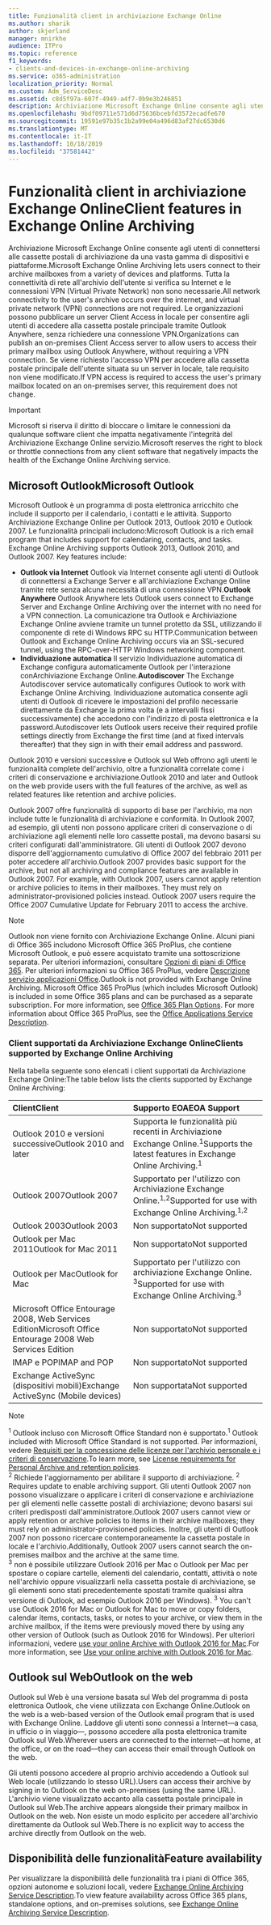 ```yaml
---
title: Funzionalità client in archiviazione Exchange Online
ms.author: sharik
author: skjerland
manager: mnirkhe
audience: ITPro
ms.topic: reference
f1_keywords:
- clients-and-devices-in-exchange-online-archiving
ms.service: o365-administration
localization_priority: Normal
ms.custom: Adm_ServiceDesc
ms.assetid: c8d5f97a-607f-4949-a4f7-0b9e3b246851
description: Archiviazione Microsoft Exchange Online consente agli utenti di connettersi alle cassette postali di archiviazione da una vasta gamma di dispositivi e piattaforme. Tutta la connettività di rete all'archivio dell'utente si verifica su Internet e le connessioni VPN (Virtual Private Network) non sono necessarie. Le organizzazioni possono pubblicare un server Client Access in locale per consentire agli utenti di accedere alla cassetta postale principale tramite Outlook Anywhere, senza richiedere una connessione VPN. Se viene richiesto l'accesso VPN per accedere alla cassetta postale principale dell'utente situata su un server in locale, tale requisito non viene modificato.
ms.openlocfilehash: 9bdf09711e571d6d75636bcebfd3572ecadfe670
ms.sourcegitcommit: 19591e97b35c1b2a99e04a496d83af27dc6530d6
ms.translationtype: MT
ms.contentlocale: it-IT
ms.lasthandoff: 10/18/2019
ms.locfileid: "37581442"
---
```

# <a name="client-features-in-exchange-online-archiving"></a><span data-ttu-id="66bde-106">Funzionalità client in archiviazione Exchange Online</span><span class="sxs-lookup"><span data-stu-id="66bde-106">Client features in Exchange Online Archiving</span></span>

<span data-ttu-id="66bde-107">Archiviazione Microsoft Exchange Online consente agli utenti di connettersi alle cassette postali di archiviazione da una vasta gamma di dispositivi e piattaforme.</span><span class="sxs-lookup"><span data-stu-id="66bde-107">Microsoft Exchange Online Archiving lets users connect to their archive mailboxes from a variety of devices and platforms.</span></span> <span data-ttu-id="66bde-108">Tutta la connettività di rete all'archivio dell'utente si verifica su Internet e le connessioni VPN (Virtual Private Network) non sono necessarie.</span><span class="sxs-lookup"><span data-stu-id="66bde-108">All network connectivity to the user's archive occurs over the internet, and virtual private network (VPN) connections are not required.</span></span> <span data-ttu-id="66bde-109">Le organizzazioni possono pubblicare un server Client Access in locale per consentire agli utenti di accedere alla cassetta postale principale tramite Outlook Anywhere, senza richiedere una connessione VPN.</span><span class="sxs-lookup"><span data-stu-id="66bde-109">Organizations can publish an on-premises Client Access server to allow users to access their primary mailbox using Outlook Anywhere, without requiring a VPN connection.</span></span> <span data-ttu-id="66bde-110">Se viene richiesto l'accesso VPN per accedere alla cassetta postale principale dell'utente situata su un server in locale, tale requisito non viene modificato.</span><span class="sxs-lookup"><span data-stu-id="66bde-110">If VPN access is required to access the user's primary mailbox located on an on-premises server, this requirement does not change.</span></span>
  
> [!IMPORTANT]
> <span data-ttu-id="66bde-111">Microsoft si riserva il diritto di bloccare o limitare le connessioni da qualunque software client che impatta negativamente l'integrità del Archiviazione Exchange Online servizio.</span><span class="sxs-lookup"><span data-stu-id="66bde-111">Microsoft reserves the right to block or throttle connections from any client software that negatively impacts the health of the Exchange Online Archiving service.</span></span>
  
## <a name="microsoft-outlook"></a><span data-ttu-id="66bde-112">Microsoft Outlook</span><span class="sxs-lookup"><span data-stu-id="66bde-112">Microsoft Outlook</span></span>

<span data-ttu-id="66bde-p103">Microsoft Outlook è un programma di posta elettronica arricchito che include il supporto per il calendario, i contatti e le attività. Supporto Archiviazione Exchange Online per Outlook 2013, Outlook 2010 e Outlook 2007. Le funzionalità principali includono:</span><span class="sxs-lookup"><span data-stu-id="66bde-p103">Microsoft Outlook is a rich email program that includes support for calendaring, contacts, and tasks. Exchange Online Archiving supports Outlook 2013, Outlook 2010, and Outlook 2007. Key features include:</span></span>
  
- <span data-ttu-id="66bde-116">**Outlook via Internet** Outlook via Internet consente agli utenti di Outlook di connettersi a Exchange Server e all'archiviazione Exchange Online tramite rete senza alcuna necessità di una connessione VPN.</span><span class="sxs-lookup"><span data-stu-id="66bde-116">**Outlook Anywhere** Outlook Anywhere lets Outlook users connect to Exchange Server and Exchange Online Archiving over the internet with no need for a VPN connection.</span></span> <span data-ttu-id="66bde-117">La comunicazione tra Outlook e Archiviazione Exchange Online avviene tramite un tunnel protetto da SSL, utilizzando il componente di rete di Windows RPC su HTTP.</span><span class="sxs-lookup"><span data-stu-id="66bde-117">Communication between Outlook and Exchange Online Archiving occurs via an SSL-secured tunnel, using the RPC-over-HTTP Windows networking component.</span></span>    
- <span data-ttu-id="66bde-118">**Individuazione automatica** Il servizio Individuazione automatica di Exchange configura automaticamente Outlook per l'interazione conArchiviazione Exchange Online.</span><span class="sxs-lookup"><span data-stu-id="66bde-118">**Autodiscover** The Exchange Autodiscover service automatically configures Outlook to work with Exchange Online Archiving.</span></span> <span data-ttu-id="66bde-119">Individuazione automatica consente agli utenti di Outlook di ricevere le impostazioni del profilo necessarie direttamente da Exchange la prima volta (e a intervalli fissi successivamente) che accedono con l'indirizzo di posta elettronica e la password.</span><span class="sxs-lookup"><span data-stu-id="66bde-119">Autodiscover lets Outlook users receive their required profile settings directly from Exchange the first time (and at fixed intervals thereafter) that they sign in with their email address and password.</span></span> 

<span data-ttu-id="66bde-120">Outlook 2010 e versioni successive e Outlook sul Web offrono agli utenti le funzionalità complete dell'archivio, oltre a funzionalità correlate come i criteri di conservazione e archiviazione.</span><span class="sxs-lookup"><span data-stu-id="66bde-120">Outlook 2010 and later and Outlook on the web provide users with the full features of the archive, as well as related features like retention and archive policies.</span></span>
  
<span data-ttu-id="66bde-p106">Outlook 2007 offre funzionalità di supporto di base per l'archivio, ma non include tutte le funzionalità di archiviazione e conformità. In Outlook 2007, ad esempio, gli utenti non possono applicare criteri di conservazione o di archiviazione agli elementi nelle loro cassette postali, ma devono basarsi su criteri configurati dall'amministratore. Gli utenti di Outlook 2007 devono disporre dell'aggiornamento cumulativo di Office 2007 del febbraio 2011 per poter accedere all'archivio.</span><span class="sxs-lookup"><span data-stu-id="66bde-p106">Outlook 2007 provides basic support for the archive, but not all archiving and compliance features are available in Outlook 2007. For example, with Outlook 2007, users cannot apply retention or archive policies to items in their mailboxes. They must rely on administrator-provisioned policies instead. Outlook 2007 users require the Office 2007 Cumulative Update for February 2011 to access the archive.</span></span>
  
> [!NOTE]
> <span data-ttu-id="66bde-p107">Outlook non viene fornito con Archiviazione Exchange Online. Alcuni piani di Office 365 includono Microsoft Office 365 ProPlus, che contiene Microsoft Outlook, e può essere acquistato tramite una sottoscrizione separata. Per ulteriori informazioni, consultare [Opzioni di piani di Office 365](../office-365-platform-service-description/office-365-plan-options.md). Per ulteriori informazioni su Office 365 ProPlus, vedere [Descrizione servizio applicazioni Office](../office-applications-service-description/office-applications-service-description.md).</span><span class="sxs-lookup"><span data-stu-id="66bde-p107">Outlook is not provided with Exchange Online Archiving. Microsoft Office 365 ProPlus (which includes Microsoft Outlook) is included in some Office 365 plans and can be purchased as a separate subscription. For more information, see [Office 365 Plan Options](../office-365-platform-service-description/office-365-plan-options.md). For more information about Office 365 ProPlus, see the [Office Applications Service Description](../office-applications-service-description/office-applications-service-description.md).</span></span> 
  
### <a name="clients-supported-by-exchange-online-archiving"></a><span data-ttu-id="66bde-129">Client supportati da Archiviazione Exchange Online</span><span class="sxs-lookup"><span data-stu-id="66bde-129">Clients supported by Exchange Online Archiving</span></span>

<span data-ttu-id="66bde-130">Nella tabella seguente sono elencati i client supportati da Archiviazione Exchange Online:</span><span class="sxs-lookup"><span data-stu-id="66bde-130">The table below lists the clients supported by Exchange Online Archiving:</span></span>
  
|<span data-ttu-id="66bde-131">**Client**</span><span class="sxs-lookup"><span data-stu-id="66bde-131">**Client**</span></span>|<span data-ttu-id="66bde-132">**Supporto EOA**</span><span class="sxs-lookup"><span data-stu-id="66bde-132">**EOA Support**</span></span>|
|:-----|:-----|
|<span data-ttu-id="66bde-133">Outlook 2010 e versioni successive</span><span class="sxs-lookup"><span data-stu-id="66bde-133">Outlook 2010 and later</span></span>  <br/> |<span data-ttu-id="66bde-134">Supporta le funzionalità più recenti in Archiviazione Exchange Online.<sup>1</sup></span><span class="sxs-lookup"><span data-stu-id="66bde-134">Supports the latest features in Exchange Online Archiving.<sup>1</sup></span></span> <br/> |
|<span data-ttu-id="66bde-135">Outlook 2007</span><span class="sxs-lookup"><span data-stu-id="66bde-135">Outlook 2007</span></span>  <br/> |<span data-ttu-id="66bde-136">Supportato per l'utilizzo con Archiviazione Exchange Online.<sup>1,2</sup></span><span class="sxs-lookup"><span data-stu-id="66bde-136">Supported for use with Exchange Online Archiving.<sup>1,2</sup></span></span> <br/> |
|<span data-ttu-id="66bde-137">Outlook 2003</span><span class="sxs-lookup"><span data-stu-id="66bde-137">Outlook 2003</span></span>  <br/> |<span data-ttu-id="66bde-138">Non supportato</span><span class="sxs-lookup"><span data-stu-id="66bde-138">Not supported</span></span>  <br/> |
|<span data-ttu-id="66bde-139">Outlook per Mac 2011</span><span class="sxs-lookup"><span data-stu-id="66bde-139">Outlook for Mac 2011</span></span>  <br/> |<span data-ttu-id="66bde-140">Non supportato</span><span class="sxs-lookup"><span data-stu-id="66bde-140">Not supported</span></span>  <br/> |
|<span data-ttu-id="66bde-141">Outlook per Mac</span><span class="sxs-lookup"><span data-stu-id="66bde-141">Outlook for Mac</span></span>  <br/> |<span data-ttu-id="66bde-142">Supportato per l'utilizzo con archiviazione Exchange Online. <sup>3</sup></span><span class="sxs-lookup"><span data-stu-id="66bde-142">Supported for use with Exchange Online Archiving.<sup>3</sup></span></span> <br/> |
|<span data-ttu-id="66bde-143">Microsoft Office Entourage 2008, Web Services Edition</span><span class="sxs-lookup"><span data-stu-id="66bde-143">Microsoft Office Entourage 2008 Web Services Edition</span></span>  <br/> |<span data-ttu-id="66bde-144">Non supportato</span><span class="sxs-lookup"><span data-stu-id="66bde-144">Not supported</span></span>  <br/> |
|<span data-ttu-id="66bde-145">IMAP e POP</span><span class="sxs-lookup"><span data-stu-id="66bde-145">IMAP and POP</span></span>  <br/> |<span data-ttu-id="66bde-146">Non supportato</span><span class="sxs-lookup"><span data-stu-id="66bde-146">Not supported</span></span>  <br/> |
|<span data-ttu-id="66bde-147">Exchange ActiveSync (dispositivi mobili)</span><span class="sxs-lookup"><span data-stu-id="66bde-147">Exchange ActiveSync (Mobile devices)</span></span>  <br/> |<span data-ttu-id="66bde-148">Non supportata</span><span class="sxs-lookup"><span data-stu-id="66bde-148">Not supported</span></span>  <br/> |
   
> [!NOTE]
> <span data-ttu-id="66bde-149"><sup>1</sup> Outlook incluso con Microsoft Office Standard non è supportato.</span><span class="sxs-lookup"><span data-stu-id="66bde-149"><sup>1</sup> Outlook included with Microsoft Office Standard is not supported.</span></span> <span data-ttu-id="66bde-150">Per informazioni, vedere [Requisiti per la concessione delle licenze per l'archivio personale e i criteri di conservazione](https://support.office.com/article/Outlook-license-requirements-for-Exchange-features-46B6B7C5-C3CA-43E5-8424-1E2807917C99).</span><span class="sxs-lookup"><span data-stu-id="66bde-150">To learn more, see [License requirements for Personal Archive and retention policies](https://support.office.com/article/Outlook-license-requirements-for-Exchange-features-46B6B7C5-C3CA-43E5-8424-1E2807917C99).</span></span> <br/><span data-ttu-id="66bde-151"> 
<sup>2</sup> Richiede l'aggiornamento per abilitare il supporto di archiviazione.</span><span class="sxs-lookup"><span data-stu-id="66bde-151"> 
<sup>2</sup> Requires update to enable archiving support.</span></span> <span data-ttu-id="66bde-152">Gli utenti Outlook 2007 non possono visualizzare o applicare i criteri di conservazione e archiviazione per gli elementi nelle cassette postali di archiviazione; devono basarsi sui criteri predisposti dall'amministratore.</span><span class="sxs-lookup"><span data-stu-id="66bde-152">Outlook 2007 users cannot view or apply retention or archive policies to items in their archive mailboxes; they must rely on administrator-provisioned policies.</span></span> <span data-ttu-id="66bde-153">Inoltre, gli utenti di Outlook 2007 non possono ricercare contemporaneamente la cassetta postale in locale e l'archivio.</span><span class="sxs-lookup"><span data-stu-id="66bde-153">Additionally, Outlook 2007 users cannot search the on-premises mailbox and the archive at the same time.</span></span> <br/><span data-ttu-id="66bde-154"> 
<sup>3</sup> non è possibile utilizzare Outlook 2016 per Mac o Outlook per Mac per spostare o copiare cartelle, elementi del calendario, contatti, attività o note nell'archivio oppure visualizzarli nella cassetta postale di archiviazione, se gli elementi sono stati precedentemente spostati tramite qualsiasi altra versione di Outlook, ad esempio Outlook 2016 per Windows).</span><span class="sxs-lookup"><span data-stu-id="66bde-154"> 
<sup>3</sup> You can't use Outlook 2016 for Mac or Outlook for Mac to move or copy folders, calendar items, contacts, tasks, or notes to your archive, or view them in the archive mailbox, if the items were previously moved there by using any other version of Outlook (such as Outlook 2016 for Windows).</span></span> <span data-ttu-id="66bde-155">Per ulteriori informazioni, vedere [use your online Archive with Outlook 2016 for Mac](https://support.office.com/article/Use-your-online-archive-with-Outlook-2016-for-Mac-45b8439c-2982-4b6b-9097-eed71dbfe238).</span><span class="sxs-lookup"><span data-stu-id="66bde-155">For more information, see [Use your online archive with Outlook 2016 for Mac](https://support.office.com/article/Use-your-online-archive-with-Outlook-2016-for-Mac-45b8439c-2982-4b6b-9097-eed71dbfe238).</span></span> 

## <a name="outlook-on-the-web"></a><span data-ttu-id="66bde-156">Outlook sul Web</span><span class="sxs-lookup"><span data-stu-id="66bde-156">Outlook on the web</span></span>

<span data-ttu-id="66bde-157">Outlook sul Web è una versione basata sul Web del programma di posta elettronica Outlook, che viene utilizzata con Exchange Online.</span><span class="sxs-lookup"><span data-stu-id="66bde-157">Outlook on the web is a web-based version of the Outlook email program that is used with Exchange Online.</span></span> <span data-ttu-id="66bde-158">Laddove gli utenti sono connessi a Internet&mdash;a casa, in ufficio o in viaggio&mdash;, possono accedere alla posta elettronica tramite Outlook sul Web.</span><span class="sxs-lookup"><span data-stu-id="66bde-158">Wherever users are connected to the internet&mdash;at home, at the office, or on the road&mdash;they can access their email through Outlook on the web.</span></span>
  
<span data-ttu-id="66bde-159">Gli utenti possono accedere al proprio archivio accedendo a Outlook sul Web locale (utilizzando lo stesso URL).</span><span class="sxs-lookup"><span data-stu-id="66bde-159">Users can access their archive by signing in to Outlook on the web on-premises (using the same URL).</span></span> <span data-ttu-id="66bde-160">L'archivio viene visualizzato accanto alla cassetta postale principale in Outlook sul Web.</span><span class="sxs-lookup"><span data-stu-id="66bde-160">The archive appears alongside their primary mailbox in Outlook on the web.</span></span> <span data-ttu-id="66bde-161">Non esiste un modo esplicito per accedere all'archivio direttamente da Outlook sul Web.</span><span class="sxs-lookup"><span data-stu-id="66bde-161">There is no explicit way to access the archive directly from Outlook on the web.</span></span>
  
## <a name="feature-availability"></a><span data-ttu-id="66bde-162">Disponibilità delle funzionalità</span><span class="sxs-lookup"><span data-stu-id="66bde-162">Feature availability</span></span>

<span data-ttu-id="66bde-163">Per visualizzare la disponibilità delle funzionalità tra i piani di Office 365, opzioni autonome e soluzioni locali, vedere [Exchange Online Archiving Service Description](exchange-online-archiving-service-description.md).</span><span class="sxs-lookup"><span data-stu-id="66bde-163">To view feature availability across Office 365 plans, standalone options, and on-premises solutions, see [Exchange Online Archiving Service Description](exchange-online-archiving-service-description.md).</span></span>